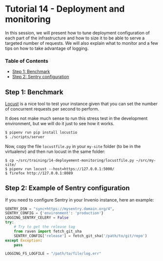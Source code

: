 # Tutorial 14 - Deployment and monitoring

In this session, we will present how to tune deployment configuration of each part of the infrastructure and how to size it to be able to serve a targeted number of requests. We will also explain what to monitor and a few tips on how to take advantage of logging.

### Table of Contents

- [Step 1: Benchmark](#benchmark)
- [Step 2: Sentry configuration](#step-2-example-of-sentry-configuration)

## Step 1: Benchmark

[Locust](https://locust.io/) is a nice tool to test your instance given that you can set the number of concurrent requests per second to perform.

It does not make much sense to run this stress test in the development environment, but we will do it just to see how it works.

```bash
$ pipenv run pip install locustio
$ ./scripts/server
```

Now, copy the file `locustfile.py` in your `my-site` folder (to be in the virtualenv) and then run locust in the same folder:

```
$ cp ~/src/training/14-deployement-monitoring/locustfile.py ~/src/my-site/
$ pipenv run locust --host=https://127.0.0.1:5000/
$ firefox http://127.0.0.1:8089
```

## Step 2: Example of Sentry configuration

If you need to configure Sentry in your Invenio instance, here an example:

```python
SENTRY_DSN = "sync+https://mysentry.domain.org/4",
SENTRY_CONFIG = {'environment': 'production'}
LOGGING_SENTRY_CELERY = False
try:
    # Try to get the release tag
    from raven import fetch_git_sha
    SENTRY_CONFIG['release'] = fetch_git_sha('/path/to/git/repo')
except Exception:
    pass

LOGGING_FS_LOGFILE = "/path/to/file/log.err"
```
